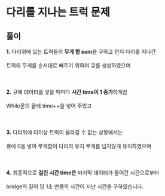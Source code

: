 <h1>다리를 지나는 트럭 문제</h1>
<h2>풀이</h2>

<B>1.</B> 다리위에 있는 트럭들의 <B>무게 합 sum</B>을 구하고 먼저 다리를 지나간 <BR><BR>트럭의 무게를 순서대로 빼주기 위하여
큐를 생성하였으며<BR><BR><BR><BR>
<B>2.</B> 큐에 데이터를 넣을 때마다 <B>시간 time이 1 증가</B>하게끔<BR><BR>
 While문의 끝에 time++을 넣어 주었고<BR><BR><BR><BR>
<B>3.</B> 다리위에 더이상 트럭이 올라갈 수 없는 상황에서는<BR><BR> 큐에 0을 넣어 무게합이 다리의 유지 무게를 넘지않게 유지하였으며<BR><BR><BR><BR>
<B>4.</B> 최종적으로 <B>걸린 시간 time은</B> 마지막 데이터가 들어간 시간으로부터<BR><BR> bridge의 길이 당 1초 만큼의 시간이 지난 시간을 구하였습니다.   